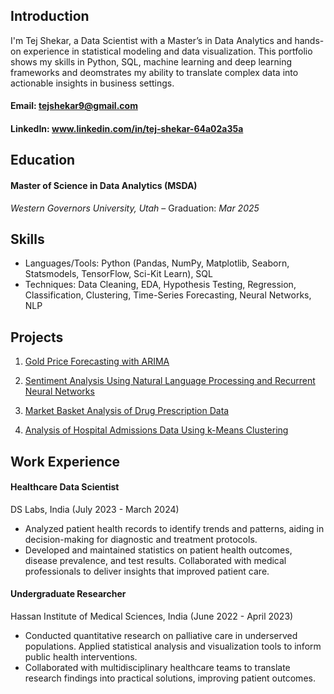 ## Introduction

I'm Tej Shekar, a Data Scientist with a Master’s in Data Analytics and hands-on experience in statistical modeling and data visualization. This portfolio shows my skills in Python, SQL, machine learning and deep learning frameworks and deomstrates my ability to translate complex data into actionable insights in business settings.

#### Email: tejshekar9@gmail.com

#### LinkedIn: www.linkedin.com/in/tej-shekar-64a02a35a 

## Education

#### Master of Science in Data Analytics (MSDA)
*Western Governors University, Utah* – Graduation: *Mar 2025*

## Skills

- Languages/Tools: Python (Pandas, NumPy, Matplotlib, Seaborn, Statsmodels, TensorFlow, Sci-Kit Learn), SQL
- Techniques: Data Cleaning, EDA, Hypothesis Testing, Regression, Classification, Clustering, Time-Series Forecasting, Neural Networks, NLP

## Projects

1. [Gold Price Forecasting with ARIMA](https://github.com/tshekar9/Data-Scientist-Portfolio/blob/main/Time-Series%20Forecasting%20of%20Gold%20Futures%20Using%20ARIMA/Project_Summary.md)

2. [Sentiment Analysis Using Natural Language Processing and Recurrent Neural Networks](https://github.com/tshekar9/Data-Scientist-Portfolio/blob/main/Sentiment%20Analysis%20Using%20NLP%20and%20RNN/Sentiment%20Analysis%20of%20Customer%20Review%20Data.ipynb)

3. [Market Basket Analysis of Drug Prescription Data](https://github.com/tshekar9/Data-Scientist-Portfolio/blob/main/Market%20Basket%20Analysis%20of%20Drug%20Prescription%20Data/%20Market%20Basket%20Analysis%20of%20Prescription%20Data%20.ipynb)

4. [Analysis of Hospital Admissions Data Using k-Means Clustering](https://github.com/tshekar9/Data-Scientist-Portfolio/edit/main/README.md#:~:text=README.md) 


## Work Experience

#### Healthcare Data Scientist 
DS Labs, India (July 2023 - March 2024)
- Analyzed patient health records to identify trends and patterns, aiding in decision-making for
diagnostic and treatment protocols.
- Developed and maintained statistics on patient health outcomes, disease prevalence, and test results.
Collaborated with medical professionals to deliver insights that improved patient care.

#### Undergraduate Researcher 
Hassan Institute of Medical Sciences, India (June 2022 - April 2023)
- Conducted quantitative research on palliative care in underserved populations. Applied statistical
analysis and visualization tools to inform public health interventions.
- Collaborated with multidisciplinary healthcare teams to translate research findings into practical
solutions, improving patient outcomes.







